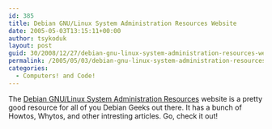 ```yaml
---
id: 385
title: Debian GNU/Linux System Administration Resources Website
date: 2005-05-03T13:15:11+00:00
author: tsykoduk
layout: post
guid: 30/2008/12/27/debian-gnu-linux-system-administration-resources-website
permalink: /2005/05/03/debian-gnu-linux-system-administration-resources-website/
categories:
  - Computers! and Code!
---
```

The <a href="http://www.debian-administration.org/">Debian <span class="caps">GNU</span>/Linux System Administration Resources</a> website is a pretty good resource for all of you Debian Geeks out there. It has a bunch of Howtos, Whytos, and other intresting articles. Go, check it out!